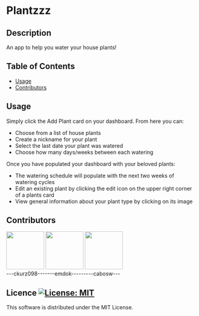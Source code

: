 # Plantzzz

## Description
An app to help you water your house plants! 



## Table of Contents  
    
* [Usage](#usage)
* [Contributors](#contributors) 
       

## Usage
Simply click the Add Plant card on your dashboard. From here you can:   
- Choose from a list of house plants   
- Create a nickname for your plant
- Select the last date your plant was watered
- Choose how many days/weeks between each watering

Once you have populated your dashboard with your beloved plants:   
- The watering schedule will populate with the next two weeks of watering cycles
- Edit an existing plant by clicking the edit icon on the upper right corner of a plants card
- View general information about your plant type by clicking on its image

## Contributors

[<img href="www.google.com" src="https://avatars.githubusercontent.com/u/90714216?v=4" width='100px'/>](https://github.com/ChrisKurz098)
[<img src="https://avatars.githubusercontent.com/u/16203513?v=4" width='100px'/>](https://github.com/emdok)
[<img src="https://avatars.githubusercontent.com/u/88542124?v=4" width='100px'/>](https://github.com/cabosw)   
 ---ckurz098-------emdok---------cabosw---         

## Licence [![License: MIT](https://img.shields.io/badge/License-MIT-yellow.svg)](https://opensource.org/licenses/MIT)
This software is distributed under the MIT License. 
